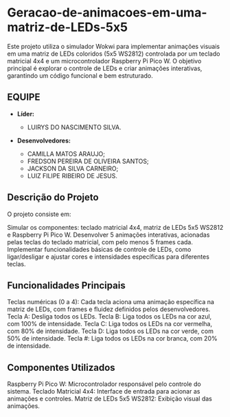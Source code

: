# Geracao-de-animacoes-em-uma-matriz-de-LEDs-5x5

Este projeto utiliza o simulador Wokwi para implementar animações visuais em uma matriz de LEDs coloridos (5x5 WS2812) controlada por um teclado matricial 4x4 e um microcontrolador Raspberry Pi Pico W. O objetivo principal é explorar o controle de LEDs e criar animações interativas, garantindo um código funcional e bem estruturado.

## EQUIPE

- **Líder:** 
  - LUIRYS DO NASCIMENTO SILVA.

- **Desenvolvedores:**
  - CAMILLA MATOS ARAUJO;
  - FREDSON PEREIRA DE OLIVEIRA SANTOS;
  - JACKSON DA SILVA CARNEIRO;
  - LUIZ FILIPE RIBEIRO DE JESUS.

## Descrição do Projeto

O projeto consiste em:

Simular os componentes: teclado matricial 4x4, matriz de LEDs 5x5 WS2812 e Raspberry Pi Pico W.
Desenvolver 5 animações interativas, acionadas pelas teclas do teclado matricial, com pelo menos 5 frames cada.
Implementar funcionalidades básicas de controle de LEDs, como ligar/desligar e ajustar cores e intensidades específicas para diferentes teclas.

## Funcionalidades Principais

Teclas numéricas (0 a 4): Cada tecla aciona uma animação específica na matriz de LEDs, com frames e fluidez definidos pelos desenvolvedores.
Tecla A: Desliga todos os LEDs.
Tecla B: Liga todos os LEDs na cor azul, com 100% de intensidade.
Tecla C: Liga todos os LEDs na cor vermelha, com 80% de intensidade.
Tecla D: Liga todos os LEDs na cor verde, com 50% de intensidade.
Tecla #: Liga todos os LEDs na cor branca, com 20% de intensidade.

## Componentes Utilizados

Raspberry Pi Pico W: Microcontrolador responsável pelo controle do sistema.
Teclado Matricial 4x4: Interface de entrada para acionar as animações e controles.
Matriz de LEDs 5x5 WS2812: Exibição visual das animações.
